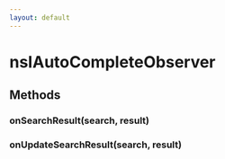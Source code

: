 ```yaml
---
layout: default
---
```


# nsIAutoCompleteObserver #

## Methods ##

### onSearchResult(search, result) ###

### onUpdateSearchResult(search, result) ###
